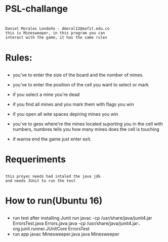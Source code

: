 # PSL-challange<h1>
	Daniel Morales Londoño - dmoral12@eafit.edu.co
	this is Minesweeper, in this program you can
	interact with the game, it has the same rules 
# Rules:<h2> 
* you've to enter the size of the board and
	the nomber of mines.

* you've to enter the position of the cell
	you want to select or mark

* if you select a mine you're dead

* if you find all mines and you mark them
	with flags you win

* if you open all wite spaces depiring mines
	you win

* you've to gess where're the mines located
	suporting you in the cell with numbers,
	numbres tells you how many mines
	does the cell is touching

* if wanna end the game just enter exit.	

# Requeriments<h2>
	this proyec needs had intaled the java jdk
	and needs JUnit to run the test

# How to run(Ubuntu 16)<h2>
* run test 
	after installing Junit run
	javac -cp /usr/share/java/junit4.jar ErrorsTest.java Errors.java
	java -cp /usr/share/java/junit4.jar:. org.junit.runner.JUnitCore ErrorsTest	
* run app
	javac Minesweeper.java
	java Minesweeper
		
